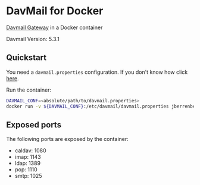 # DavMail for Docker

[Davmail Gateway](http://davmail.sourceforge.net/) in a Docker container

Davmail Version: 5.3.1

## Quickstart

You need a `davmail.properties` configuration. If you don't know how click [here](http://davmail.sourceforge.net/serversetup.html).

Run the container:

``` bash
DAVMAIL_CONF=<absolute/path/to/davmail.properties>
docker run -v ${DAVMAIL_CONF}:/etc/davmail/davmail.properties jberrenberg/davmail
```

## Exposed ports

The following ports are exposed by the container:

* caldav: 1080
* imap: 1143
* ldap: 1389
* pop: 1110
* smtp: 1025
